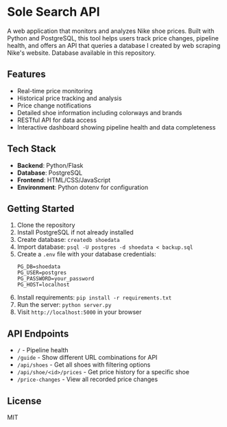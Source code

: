 # Sole Search API

A web application that monitors and analyzes Nike shoe prices. Built with Python and PostgreSQL, this tool helps users track price changes, pipeline health, and offers an API that queries a database I created by web scraping Nike's website. Database available in this repository.

## Features
- Real-time price monitoring
- Historical price tracking and analysis
- Price change notifications
- Detailed shoe information including colorways and brands
- RESTful API for data access
- Interactive dashboard showing pipeline health and data completeness

## Tech Stack
- **Backend**: Python/Flask
- **Database**: PostgreSQL
- **Frontend**: HTML/CSS/JavaScript
- **Environment**: Python dotenv for configuration

## Getting Started
1. Clone the repository
2. Install PostgreSQL if not already installed
3. Create database: `createdb shoedata`
4. Import database: `psql -U postgres -d shoedata < backup.sql`
5. Create a `.env` file with your database credentials:
   ```
   PG_DB=shoedata
   PG_USER=postgres
   PG_PASSWORD=your_password
   PG_HOST=localhost
   ```
6. Install requirements: `pip install -r requirements.txt`
7. Run the server: `python server.py`
8. Visit `http://localhost:5000` in your browser

## API Endpoints
- `/` - Pipeline health
- `/guide` - Show different URL combinations for API
- `/api/shoes` - Get all shoes with filtering options
- `/api/shoe/<id>/prices` - Get price history for a specific shoe
- `/price-changes` - View all recorded price changes

## License
MIT

